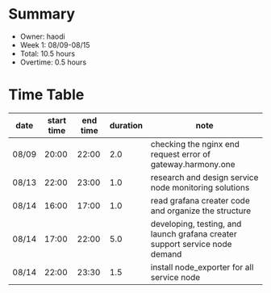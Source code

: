 # Summary
* Owner: haodi
* Week 1: 08/09-08/15
* Total: 10.5 hours
* Overtime: 0.5 hours

# Time Table
| date  | start time  | end time | duration  |  note |
|---|---|---|---|---|
| 08/09 | 20:00 | 22:00 | 2.0 | checking the nginx end request error of gateway.harmony.one |
| 08/13 | 22:00 | 23:00 | 1.0 | research and design service node monitoring solutions |
| 08/14 | 16:00 | 17:00 | 1.0 | read grafana creater code and organize the structure |
| 08/14 | 17:00 | 22:00 | 5.0 | developing, testing, and launch grafana creater support service node demand |
| 08/14 | 22:00 | 23:30 | 1.5 | install node_exporter for all service node |
